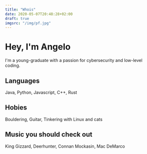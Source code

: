 ```yaml
---
title: "Whois"
date: 2020-05-07T20:48:28+02:00
draft: true
imgsrc: "/img/pf.jpg"
---
```


# Hey, I'm Angelo
I'm a young-graduate with a passion for cybersecurity and low-level coding.



## Languages
Java, Python, Javascript, C++, Rust

## Hobies
Bouldering, Guitar, Tinkering with Linux and cats

## Music you should check out
King Gizzard, Deerhunter, Connan Mockasin, Mac DeMarco
